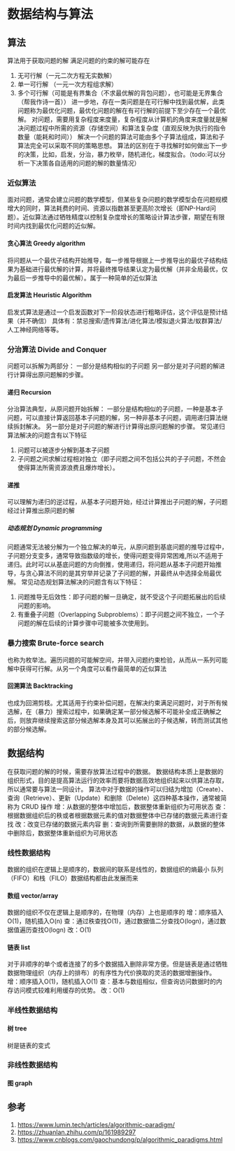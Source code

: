 # 数据结构与算法
## 算法
算法用于获取问题的解
满足问题的约束的解可能存在
1. 无可行解（一元二次方程无实数解）
2. 单一可行解 （一元一次方程组求解）
3. 多个可行解（可能是有界集合（不求最优解的背包问题），也可能是无界集合（帮我作诗一首））
进一步地，存在一类问题是在可行解中找到最优解，此类问题称为最优化问题，最优化问题的解在有可行解的前提下至少存在一个最优解。
对问题，需要用复杂程度来度量，复杂程度从计算机的角度来度量就是解决问题过程中所需的资源（存储空间）和算法复杂度（直观反映为执行的指令数量（能耗和时间））
解决一个问题的算法可能由多个子算法组成，算法和子算法完全可以采取不同的策略思想。
算法的区别在于寻找解时如何做出下一步的决策，比如，启发，分治，暴力枚举，随机进化，梯度拟合。（todo:可以分析一下决策各自适用的问题的解的数量情况）
### 近似算法
面对问题，通常会建立问题的数学模型，但某些复杂问题的数学模型会在问题规模增大的同时，算法耗费的时间、资源以指数甚至更高阶次增长（即NP-Hard问题）。近似算法通过牺牲精度以控制复杂度增长的策略设计算法步骤，期望在有限时间内找到最优化问题的近似解。
#### 贪心算法 Greedy algorithm
将问题从一个最优子结构开始推导，每一步推导根据上一步推导出的最优子结构结果为基础进行最优解的计算，并将最终推导结果认定为最优解（并非全局最优，仅为最后一步推导中的最优解）。属于一种简单的近似算法
#### 启发算法 Heuristic Algorithm
启发式算法是通过一个启发函数对下一阶段状态进行粗略评估，这个评估是预计结果（并不确信）
具体有：禁忌搜索/遗传算法/进化算法/模拟退火算法/蚁群算法/人工神经网络等等。
### 分治算法 Divide and Conquer
问题可以拆解为两部分：
一部分是结构相似的子问题
另一部分是对子问题的解进行计算得出原问题解的步骤。
#### 递归 Recursion
分治算法典型，从原问题开始拆解：
一部分是结构相似的子问题，一种是基本子问题，可以直接计算返回基本子问题的解，另一种非基本子问题，调用递归算法继续拆封解决。
另一部分是对子问题的解进行计算得出原问题解的步骤。
常见递归算法解决的问题含有以下特征
1. 问题可以被逐步分解到基本子问题
2. 子问题之间求解过程相对独立（即子问题之间不包括公共的子子问题，不然会使得算法所需资源浪费且爆炸增长）。
#### 递推 
可以理解为递归的逆过程，从基本子问题开始，经过计算推出子问题的解，子问题经过计算推出原问题的解
##### 动态规划 Dynamic programming
问题通常无法被分解为一个独立解决的单元，从原问题到基底问题的推导过程中，子问题分支变多，通常导致指数级的增长，使得问题变得异常困难,所以不适用于递归。此时可以从基底问题的方向倒推，使用递归，将问题从基本子问题开始推导，与贪心算法不同的是其穷举并记录了子问题的解，并最终从中选择全局最优解。
常见动态规划算法解决的问题含有以下特征：
1. 问题推导无后效性：即子问题的解一旦确定，就不受这个子问题拓展出的后续问题的影响。
2. 有重叠子问题（Overlapping Subproblems）：即子问题之间不独立，一个子问题的解在后续的计算步骤中可能被多次使用到。
### 暴力搜索 Brute-force search
也称为枚举法。遍历问题的可能解空间，并带入问题约束检验，从而从一系列可能解中获得可行解。从另一个角度可以看作最简单的近似算法
#### 回溯算法 Backtracking
也成为回溯剪枝。尤其适用于约束补偿问题，在解决约束满足问题时，对于所有候选解，在（暴力）搜索过程中，如果确定某一部分候选解不可能补全成正确解之后，则放弃继续搜索这部分候选解本身及其可以拓展出的子候选解，转而测试其他的部分候选解。
## 数据结构
在获取问题的解的时候，需要存放算法过程中的数据。
数据结构本质上是数据的组织形式，目的是提高算法运行的效率而要将数据高效地组织起来以供算法存取，所以通常要与算法一同设计。
算法中对于数据的操作可以归结为增加（Create）、查询（Retrieve）、更新（Update）和删除（Delete）这四种基本操作，通常被简称为 CRUD 操作
增：从数据的整体中增加后，数据整体重新组织为可用状态
查：根据数据组织后的秩或者根据数据元素的值对数据整体中已存储的数据元素进行查找
改：改变已存储的数据元素内容
删：查询到所需要删除的数据，从数据的整体中删除后，数据整体重新组织为可用状态
### 线性数据结构
数据的组织在逻辑上是顺序的，数据间的联系是线性的，数据组织的熵最小
队列（FIFO）和栈（FILO）数据结构都由此发展而来
#### 数组 vector/array
数据的组织不仅在逻辑上是顺序的，在物理（内存）上也是顺序的
增：顺序插入O(1)，随机插入O(n)
查：通过秩查找O(1)，通过数据值二分查找O(logn)，通过数据值遍历查找O(logn)
改：O(1)
#### 链表 list
对于非顺序的单个或者连接了的多个数据插入删除非常方便。但是链表是通过牺牲数据物理组织（内存上的排布）的有序性为代价换取的灵活的数据增删操作。
增：顺序插入O(1)，随机插入O(1)
查：基本与数组相似，但查询访问数据时的内存访问模式较难利用缓存的优势。
改：O(1)
### 半线性数据结构
#### 树 tree
树是链表的变式
### 非线性数据结构
#### 图 graph
## 参考
1. https://www.lumin.tech/articles/algorithmic-paradigm/
2. https://zhuanlan.zhihu.com/p/161989297
3. https://www.cnblogs.com/gaochundong/p/algorithmic_paradigms.html